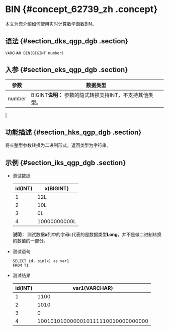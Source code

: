 # BIN {#concept_62739_zh .concept}

本文为您介绍如何使用实时计算数学函数BIN。

## 语法 {#section_dks_qgp_dgb .section}

```
VARCHAR BIN(BIGINT number)

```

## 入参 {#section_eks_qgp_dgb .section}

|参数|数据类型|
|--|----|
|number|BIGINT**说明：** 参数的隐式转换支持INT，不支持其他类型。

|

## 功能描述 {#section_hks_qgp_dgb .section}

将长整型参数转换为二进制形式，返回类型为字符串。

## 示例 {#section_iks_qgp_dgb .section}

-   测试数据

    |id\(INT\)|x\(BIGINT\)|
    |---------|-----------|
    |1|12L|
    |2|10L|
    |3|0L|
    |4|10000000000L|

    **说明：** 测试数据**x**列中的字母`L`代表的是数据类型**Long**，并不是做二进制转换的数值的一部分。

-   测试语句

    ```
    SELECT id, bin(x) as var1
    FROM T1
    
    ```

-   测试结果

    |id\(INT\)|var1\(VARCHAR\)|
    |---------|---------------|
    |1|1100|
    |2|1010|
    |3|0|
    |4|1001010100000010111110010000000000|


